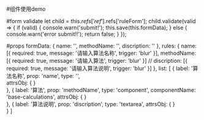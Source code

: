 #组件使用demo
<custom-form ref="ref" :rule-form.sync="formData" :rules="rules" :list="list" :dialog-type="dialogType"></custom-form>

#form validate
let child = this.$refs['ref'].$refs['ruleForm'];
child.validate(valid => {
if (valid) {
    console.warn('submit!');
    this.save(this.formData);
}
else {
    console.warn('error submit!!');
    return false;
}
});

#props
formData: {
    name: '',
    methodName: '',
    discription: ''
},
rules: {
    name: [{ required: true, message: '请输入算法名称', trigger: 'blur' }],
    methodName: [{ required: true, message: '请输入算法', trigger: 'blur' }]
    // discription: [{ required: true, message: '请输入算法说明', trigger: 'blur' }]
},
list: [
    {
        label: '算法名称',
        prop: 'name',
        type: '',   
        attrsObj: {
        }        
    },
    {
        label: '算法',
        prop: 'methodName',
        type: 'component',
        componentName: 'base-calculations',
        attrsObj: {
        }        
    },
    {
        label: '算法说明',
        prop: 'discription',
        type: 'textarea',
        attrsObj: {
        }      
    }
]
